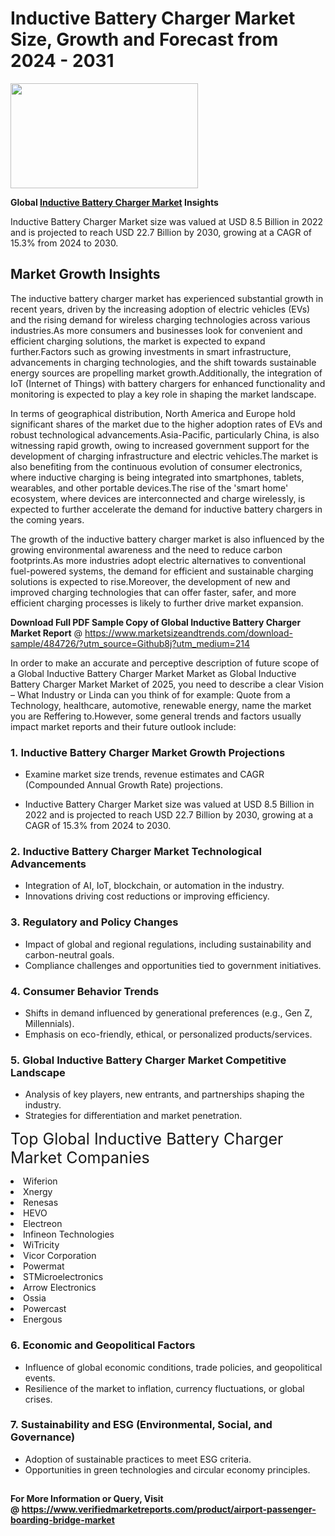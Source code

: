 <H1>Inductive Battery Charger Market Size, Growth and Forecast from 2024 - 2031</H1><img class="aligncenter size-medium wp-image-584254" src="https://thirdeyenews.in/wp-content/uploads/2024/09/Global-Market-Research-300x168.jpeg" alt="" width="300" height="168" /><p><strong>Global&nbsp;<a href="https://www.marketsizeandtrends.com/download-sample/484726/?utm_source=Github8j?utm_medium=214">Inductive Battery Charger Market</a> Insights</strong></p><p>Inductive Battery Charger Market size was valued at USD 8.5 Billion in 2022 and is projected to reach USD 22.7 Billion by 2030, growing at a CAGR of 15.3% from 2024 to 2030.</p><p><h2>Market Growth Insights</h2> <p>The inductive battery charger market has experienced substantial growth in recent years, driven by the increasing adoption of electric vehicles (EVs) and the rising demand for wireless charging technologies across various industries.As more consumers and businesses look for convenient and efficient charging solutions, the market is expected to expand further.Factors such as growing investments in smart infrastructure, advancements in charging technologies, and the shift towards sustainable energy sources are propelling market growth.Additionally, the integration of IoT (Internet of Things) with battery chargers for enhanced functionality and monitoring is expected to play a key role in shaping the market landscape.</p> <p>In terms of geographical distribution, North America and Europe hold significant shares of the market due to the higher adoption rates of EVs and robust technological advancements.Asia-Pacific, particularly China, is also witnessing rapid growth, owing to increased government support for the development of charging infrastructure and electric vehicles.The market is also benefiting from the continuous evolution of consumer electronics, where inductive charging is being integrated into smartphones, tablets, wearables, and other portable devices.The rise of the 'smart home' ecosystem, where devices are interconnected and charge wirelessly, is expected to further accelerate the demand for inductive battery chargers in the coming years.</p> <p>The growth of the inductive battery charger market is also influenced by the growing environmental awareness and the need to reduce carbon footprints.As more industries adopt electric alternatives to conventional fuel-powered systems, the demand for efficient and sustainable charging solutions is expected to rise.Moreover, the development of new and improved charging technologies that can offer faster, safer, and more efficient charging processes is likely to further drive market expansion.</p> <p><span class=""><strong>Download Full PDF Sample Copy of Global Inductive Battery Charger Market Report</strong> @ <a href="https://www.marketsizeandtrends.com/download-sample/484726/?utm_source=Github8j?utm_medium=214" target="_blank">https://www.marketsizeandtrends.com/download-sample/484726/?utm_source=Github8j?utm_medium=214</a></span></p><p>In order to make an accurate and perceptive description of future scope of a Global&nbsp;Inductive Battery Charger Market Market as Global&nbsp;Inductive Battery Charger Market Market of 2025, you need to describe a clear Vision &ndash; What Industry or Linda can you think of for example: Quote from a Technology, healthcare, automotive, renewable energy, name the market you are Reffering to.However, some general trends and factors usually impact market reports and their future outlook include:</p><h3>1.&nbsp;<strong>Inductive Battery Charger Market Growth Projections</strong></h3><ul><li>Examine market size trends, revenue estimates and CAGR (Compounded Annual Growth Rate) projections.</li><li><p>Inductive Battery Charger Market size was valued at USD 8.5 Billion in 2022 and is projected to reach USD 22.7 Billion by 2030, growing at a CAGR of 15.3% from 2024 to 2030.</p></li></ul><h3>2.&nbsp;<strong>Inductive Battery Charger Market Technological Advancements</strong></h3><ul><li>Integration of AI, IoT, blockchain, or automation in the industry.</li><li>Innovations driving cost reductions or improving efficiency.</li></ul><h3>3.&nbsp;<strong>Regulatory and Policy Changes</strong></h3><ul><li>Impact of global and regional regulations, including sustainability and carbon-neutral goals.</li><li>Compliance challenges and opportunities tied to government initiatives.</li></ul><h3>4.&nbsp;<strong>Consumer Behavior Trends</strong></h3><ul><li>Shifts in demand influenced by generational preferences (e.g., Gen Z, Millennials).</li><li>Emphasis on eco-friendly, ethical, or personalized products/services.</li></ul><h3>5.&nbsp;<strong>Global Inductive Battery Charger Market Competitive Landscape</strong></h3><ul><li>Analysis of key players, new entrants, and partnerships shaping the industry.</li><li>Strategies for differentiation and market penetration.</li></ul><p data-pm-slice="1 1 []"><span style="color: inherit; font-family: inherit; font-size: 25px;">Top Global Inductive Battery Charger Market Companies</span></p><div class="" data-test-id=""><p><li>Wiferion</li><li> Xnergy</li><li> Renesas</li><li> HEVO</li><li> Electreon</li><li> Infineon Technologies</li><li> WiTricity</li><li> Vicor Corporation</li><li> Powermat</li><li> STMicroelectronics</li><li> Arrow Electronics</li><li> Ossia</li><li> Powercast</li><li> Energous</li></p></div><h3>6.&nbsp;<strong>Economic and Geopolitical Factors</strong></h3><ul><li>Influence of global economic conditions, trade policies, and geopolitical events.</li><li>Resilience of the market to inflation, currency fluctuations, or global crises.</li></ul><h3>7.&nbsp;<strong>Sustainability and ESG (Environmental, Social, and Governance)</strong></h3><ul><li>Adoption of sustainable practices to meet ESG criteria.</li><li>Opportunities in green technologies and circular economy principles.</li></ul><h2><strong style="font-size: 14px;">For More Information or Query, Visit @&nbsp;</strong><a style="background-color: #ffffff; font-size: 14px;" href="https://www.marketsizeandtrends.com/report/inductive-battery-charger-market/" target="_blank">https://www.verifiedmarketreports.com/product/airport-passenger-boarding-bridge-market</a></h2>